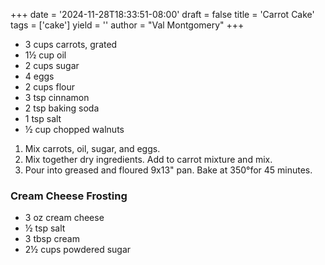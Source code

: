 +++
date = '2024-11-28T18:33:51-08:00'
draft = false
title = 'Carrot Cake'
tags = ['cake']
yield = ''
author = "Val Montgomery"
+++

* 3 cups carrots, grated
* 1½ cup oil
* 2 cups sugar
* 4 eggs
* 2 cups flour
* 3 tsp cinnamon
* 2 tsp baking soda
* 1 tsp salt
* ½ cup chopped walnuts

1. Mix carrots, oil, sugar, and eggs. 
2. Mix together dry ingredients. Add to carrot mixture and mix.
3. Pour into greased and floured 9x13" pan. Bake at 350°for 45 minutes.

### Cream Cheese Frosting
* 3 oz cream cheese
* ½ tsp salt
* 3 tbsp cream
* 2½ cups powdered sugar